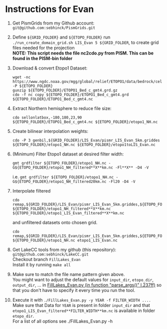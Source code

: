# Instructions for Evan

1. Get PismGrids from my Github account: `git@github.com:sebhinck/PismGrids.git`
2. Define `${GRID_FOLDER}` and `${ETOPO_FOLDER}`
  run `./run_create_domain_grid.sh LIS_Evan 5 ${GRID_FOLDER`, to create grid files needed for the projection   
  **NOTE: This script needs the file nc2cdo.py from PISM. This can be found in the PISM-bin folder**

3. Download & convert Etopo1 Dataset:
    ```
    wget -nc https://www.ngdc.noaa.gov/mgg/global/relief/ETOPO1/data/bedrock/cell_registered/netcdf/ETOPO1_Bed_c_gmt4.grd.gz -P ${ETOPO_FOLDER}
    gunzip ${ETOPO_FOLDER}/ETOPO1_Bed_c_gmt4.grd.gz
    cdo -f nc copy ${ETOPO_FOLDER}/ETOPO1_Bed_c_gmt4.grd ${ETOPO_FOLDER}/ETOPO1_Bed_c_gmt4.nc
    ```
4. Extract Northern hemisphere to reduce file size: 
    ```
    cdo sellonlatbox,-180,180,23,90 ${ETOPO_FOLDER}/ETOPO1_Bed_c_gmt4.nc ${ETOPO_FOLDER}/etopo1_NH.nc
    ```
    
5. Create bilinear interpolation weights:
    ```
    cdo -P 3 genbil,${GRID_FOLDER}/LIS_Evan/pismr_LIS_Evan_5km.griddes ${ETOPO_FOLDER}/etopo1_NH.nc ${ETOPO_FOLDER}/etopo1toLIS_Evan.nc
    ```
6. (Minimum) Filter Etopo1 dataset at desired filter width:
    ```
    gmt grdfilter ${ETOPO_FOLDER}/etopo1_NH.nc -G${ETOPO_FOLDER}/etopo1_NH_filtered**X**km.nc -Fl**X** -D4 -V
    ```
    i.e. `gmt grdfilter ${ETOPO_FOLDER}/etopo1_NH.nc -G${ETOPO_FOLDER}/etopo1_NH_filtered20km.nc -Fl20 -D4 -V`
    
7. Interpolate filtered
    ```
    cdo remap,${GRID_FOLDER}/LIS_Evan/pismr_LIS_Evan_5km.griddes,${ETOPO_FOLDER}/etopo1toLIS_Evan.nc ${ETOPO_FOLDER}/etopo1_NH_filtered**X**km.nc ${ETOPO_FOLDER}/etopo1_LIS_Evan_filtered**X**km.nc
    ```
    and unfiltered datasets onto chosen grid.
    ```
    cdo remap,${GRID_FOLDER}/LIS_Evan/pismr_LIS_Evan_5km.griddes,${ETOPO_FOLDER}/etopo1toLIS_Evan.nc ${ETOPO_FOLDER}/etopo1_NH.nc etopo1_LIS_Evan.nc
    ```

8. Get LakeCC tools from my github (this repository): `git@github.com:sebhinck/LakeCC.git`   
   Checkout branch `FillLakes_Evan`   
   Install it by running `make all`
    
9. Make sure to match the file name pattern given above.   
   You might want to adjust the default values for `input_dir`, `etopo_dir`, `output_dir`, ... in [FillLakes_Evan.py (in function "parse_args()" l.237ff)](https://github.com/sebhinck/LakeCC/blob/d51b8e5b23b89d51ac816dd0b7ca95c2d7e0017d/FillLakes_Evan.py#L237)  so that you don't have to specify it every time you run the tool.

10. Execute it with `./FillLakes_Evan.py -y YEAR -f FILTER_WIDTH ....`   
    Make sure that Data for `YEAR` is present in folder `input_dir` and that  `etopo1_LIS_Evan_filtered**FILTER_WIDTH**km.nc` is available in folder `etopo_dir`.  
    For a list of all options see ./FillLakes_Evan.py -h
